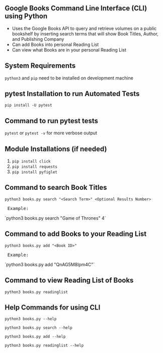 ## Google Books Command Line Interface (CLI) using Python
* Uses the Google Books API to query and retrieve volumes on a public bookshelf by inserting search terms that will show Book Titles, Author, and Publishing Company
* Can add Books into personal Reading List
* Can view what Books are in your personal Reading List

## System Requirements
`python3` and `pip` need to be installed on development machine

## pytest Installation to run Automated Tests
`pip install -U pytest`

## Command to run pytest tests
`pytest` or `pytest -v` for more verbose output

## Module Installations (if needed)
1. `pip install click`
2. `pip install requests`
3. `pip install pyfiglet`

## Command to search Book Titles
`python3 books.py search "<Search Term>" <Optional Results Number>`  
  
<pre> Example: </pre>`python3 books.py search "Game of Thrones" 4`

## Command to add Books to your Reading List
`python3 books.py add "<Book ID>"`  
  
<pre> Example: </pre>`python3 books.py add "QnAG5M8lpm4C"`

    
## Command to view Reading List of Books
`python3 books.py readinglist`

## Help Commands for using CLI
`python3 books.py --help`

`python3 books.py search --help`

`python3 books.py add --help`

`python3 books.py readinglist --help`